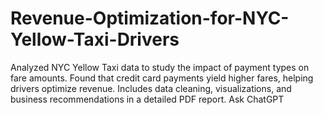 # Revenue-Optimization-for-NYC-Yellow-Taxi-Drivers
Analyzed NYC Yellow Taxi data to study the impact of payment types on fare amounts. Found that credit card payments yield higher fares, helping drivers optimize revenue. Includes data cleaning, visualizations, and business recommendations in a detailed PDF report.          Ask ChatGPT
